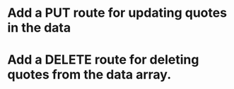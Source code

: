 # Add a PUT route for updating quotes in the data
# Add a DELETE route for deleting quotes from the data array.
